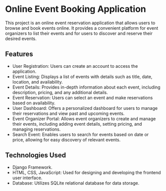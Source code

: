 # Online Event Booking Application

This project is an online event reservation application that allows users to browse and book events online. It provides a convenient platform for event organizers to list their events and for users to discover and reserve their desired events.

## Features

- User Registration: Users can create an account to access the application.
- Event Listing: Displays a list of events with details such as title, date, location, and availability.
- Event Details: Provides in-depth information about each event, including description, pricing, and any additional details.
- Event Reservation: Users can select an event and make reservations based on availability.
- User Dashboard: Offers a personalized dashboard for users to manage their reservations and view past and upcoming events.
- Event Organizer Portal: Allows event organizers to create and manage their events, including adding event details, setting pricing, and managing reservations.
- Search Event: Enables users to search for events based on date or price, allowing for easy discovery of relevant events.

## Technologies Used

- Django Framework.
- HTML, CSS, JavaScript: Used for designing and developing the frontend user interface.
- Database: Utilizes SQLite relational database for data storage.
